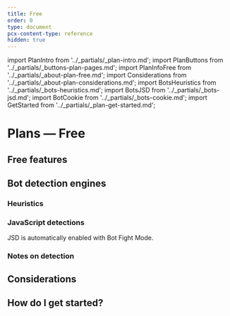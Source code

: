 ```yaml
---
title: Free
order: 0
type: document
pcx-content-type: reference
hidden: true
---
```


import PlanIntro from '../_partials/_plan-intro.md';
import PlanButtons from '../_partials/_buttons-plan-pages.md';
import PlanInfoFree from '../_partials/_about-plan-free.md';
import Considerations from '../_partials/_about-plan-considerations.md';
import BotsHeuristics from '../_partials/_bots-heuristics.md';
import BotsJSD from '../_partials/_bots-jsd.md';
import BotCookie from '../_partials/_bots-cookie.md';
import GetStarted from '../_partials/_plan-get-started.md';

# Plans — Free

<PlanIntro />

<PlanButtons />

## Free features

<PlanInfoFree />

## Bot detection engines

### Heuristics

<BotsHeuristics />

### JavaScript detections

<BotsJSD />

JSD is automatically enabled with Bot Fight Mode.

### Notes on detection

<BotCookie />

## Considerations

<Considerations />

## How do I get started?

<GetStarted />
